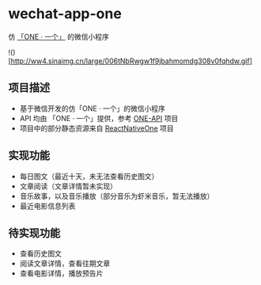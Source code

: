 # wechat-app-one

仿 [「ONE · 一个」](http://www.wandoujia.com/apps/one.hh.oneclient) 的微信小程序

!()[http://ww4.sinaimg.cn/large/006tNbRwgw1f9jbahmomdg308v0fqhdw.gif]

## 项目描述
- 基于微信开发的仿「ONE · 一个」的微信小程序
- API 均由 「ONE · 一个」提供，参考 [ONE-API](https://github.com/lipeiwei-szu/ONE-API) 项目
- 项目中的部分静态资源来自 [ReactNativeOne](https://github.com/lipeiwei-szu/ReactNativeOne) 项目

## 实现功能
- 每日图文（最近十天，未无法查看历史图文）
- 文章阅读（文章详情暂未实现）
- 音乐故事，以及音乐播放（部分音乐为虾米音乐，暂无法播放）
- 最近电影信息列表

## 待实现功能
- 查看历史图文
- 阅读文章详情，查看往期文章
- 查看电影详情，播放预告片

